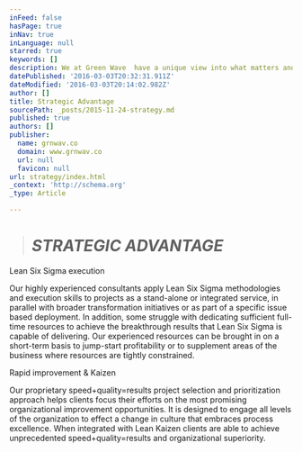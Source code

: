 ```yaml
---
inFeed: false
hasPage: true
inNav: true
inLanguage: null
starred: true
keywords: []
description: We at Green Wave  have a unique view into what matters and what works when capitalizing on drivers of business performance. With 15 years of experience worki
datePublished: '2016-03-03T20:32:31.911Z'
dateModified: '2016-03-03T20:14:02.982Z'
author: []
title: Strategic Advantage
sourcePath: _posts/2015-11-24-strategy.md
published: true
authors: []
publisher:
  name: grnwav.co
  domain: www.grnwav.co
  url: null
  favicon: null
url: strategy/index.html
_context: 'http://schema.org'
_type: Article

---
```

> # **_STRATEGIC ADVANTAGE_**

Lean Six Sigma execution

Our highly experienced consultants apply Lean Six Sigma methodologies and execution skills to projects as a stand-alone or integrated service, in parallel with broader transformation initiatives or as part of a specific issue based deployment. In addition, some struggle with dedicating sufficient full-time resources to achieve the breakthrough results that Lean Six Sigma is capable of delivering. Our experienced resources can be brought in on a short-term basis to jump-start profitability or to supplement areas of the business where resources are tightly constrained.

Rapid improvement & Kaizen

Our proprietary speed+quality=results  project selection and prioritization approach helps clients focus their efforts on the most promising organizational improvement opportunities. It is designed to engage all levels of the organization to effect a change in culture that embraces process excellence. When integrated with Lean Kaizen clients are able to achieve unprecedented speed+quality=results and organizational superiority.